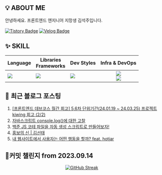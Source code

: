 ## 💡 ABOUT ME
안녕하세요. 프론트엔드 엔지니어 지망생 김석주입니다.<br />
<br />
[![Tistory Badge](https://img.shields.io/badge/학습_블로그-shqpdltm.tistory.com-ff5a4a?style=flat-square&logo=Tistory)](https://shqpdltm.tistory.com/)
[![Velog Badge](https://img.shields.io/badge/TIL용_Velog-@asdfg7123-Brightgreen?style=flat-square&logo=Velog)](https://velog.io/@asdfg7123/)

## ✨ SKILL
| Language 	| Libraries <br /> Frameworks | Dev Styles | Infra & DevOps |
|-------------|---------------------------------   |-----------------------	| :----------------------: |
|  <img src="https://skillicons.dev/icons?i=js,ts&perline="/> |   <img src="https://skillicons.dev/icons?i=react,vue&perline="/><br/> |  <img src="https://skillicons.dev/icons?i=styledcomponents,sass&perline="/><br/> |  <img src="https://skillicons.dev/icons?i=aws,vercel,vite&perline="/> <br/> <img src="https://skillicons.dev/icons?i=githubactions,ubuntu,discord&perline="/>|

## 📄 최근 블로그 포스팅
<div align="left">
<!-- LATEST_POSTS -->

1. <a href="https://shqpdltm.tistory.com/53" target="_blank">[프론트엔드 데브코스 월간 회고] 5,6차 단위기간(24.01.19 ~ 24.03.25) 프로젝트 kiwing 회고 (2/2)</a>
2. <a href="https://shqpdltm.tistory.com/52" target="_blank">자바스크립트 console.log()에 대한 고찰</a>
3. <a href="https://shqpdltm.tistory.com/51" target="_blank">백준 JS 코테 파일을 자동 생성 스크립트로 만들어보자!</a>
4. <a href="https://shqpdltm.tistory.com/50" target="_blank">홍보의 신 | 김선태</a>
5. <a href="https://shqpdltm.tistory.com/49" target="_blank">내 웹사이트에서 사용자는 어떤 행동을 할까? feat. hotjar </a>

<!-- LATEST_POSTS_END -->
</div>

## 🎯커밋 챌린지 from 2023.09.14
<div align="center">
  <a href="https://git.io/streak-stats">
    <img src="https://streak-stats.demolab.com?user=sojuso" alt="GitHub Streak">
  </a>
</div>
